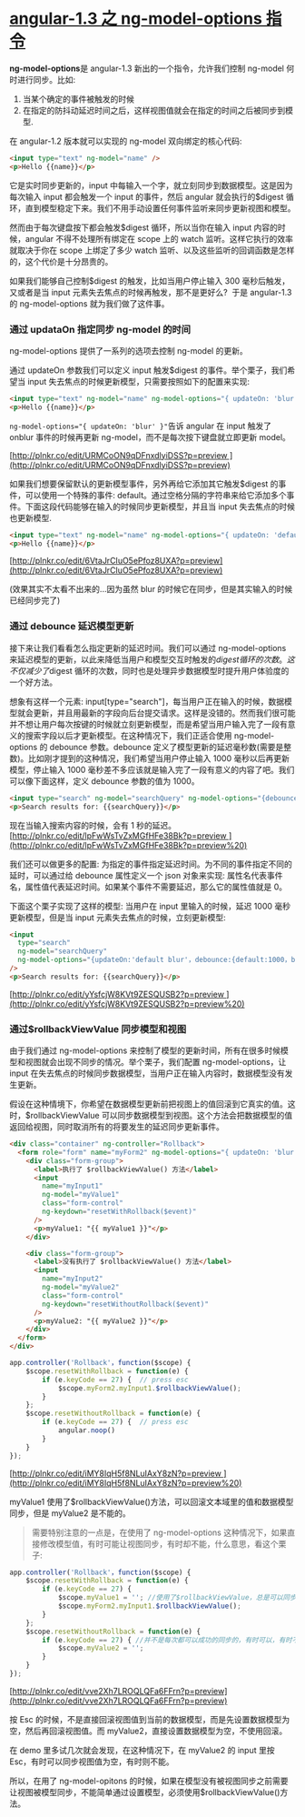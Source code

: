 # [angular-1.3 之 ng-model-options 指令](http://www.cnblogs.com/liulangmao/p/4105157.html)

**ng-model-options**是 angular-1.3 新出的一个指令，允许我们控制 ng-model 何时进行同步。比如:

1.  当某个确定的事件被触发的时候
1.  在指定的防抖动延迟时间之后，这样视图值就会在指定的时间之后被同步到模型.

在 angular-1.2 版本就可以实现的 ng-model 双向绑定的核心代码:

```html
<input type="text" ng-model="name" />
<p>Hello {{name}}</p>
```

它是实时同步更新的，input 中每输入一个字，就立刻同步到数据模型。这是因为每次输入 input 都会触发一个 input 的事件，然后 angular 就会执行的\$digest 循环，直到模型稳定下来。我们不用手动设置任何事件监听来同步更新视图和模型。

然而由于每次键盘按下都会触发\$digest 循环，所以当你在输入 input 内容的时候，angular 不得不处理所有绑定在 scope 上的 watch 监听。这样它执行的效率就取决于你在 scope 上绑定了多少 watch 监听、以及这些监听的回调函数是怎样的，这个代价是十分昂贵的。

如果我们能够自己控制\$digest 的触发，比如当用户停止输入 300 毫秒后触发，又或者是当 input 元素失去焦点的时候再触发，那不是更好么?  于是 angular-1.3 的 ng-model-options 就为我们做了这件事。

### 通过 updataOn 指定同步 ng-model 的时间

ng-model-options 提供了一系列的选项去控制 ng-model 的更新。

通过 updateOn 参数我们可以定义 input 触发\$digest 的事件。举个栗子，我们希望当 input 失去焦点的时候更新模型，只需要按照如下的配置来实现:

```html
<input type="text" ng-model="name" ng-model-options="{ updateOn: 'blur' }" />
<p>Hello {{name}}</p>
```

`ng-model-options="{ updateOn: 'blur' }"`告诉 angular 在 input 触发了 onblur 事件的时候再更新 ng-model，而不是每次按下键盘就立即更新 model。

[http://plnkr.co/edit/URMCoON9qDFnxdlyiDSS?p=preview ](http://plnkr.co/edit/URMCoON9qDFnxdlyiDSS?p=preview)

如果我们想要保留默认的更新模型事件，另外再给它添加其它触发\$digest 的事件，可以使用一个特殊的事件: default。通过空格分隔的字符串来给它添加多个事件。下面这段代码能够在输入的时候同步更新模型，并且当 input 失去焦点的时候也更新模型.

```html
<input type="text" ng-model="name" ng-model-options="{ updateOn: 'default blur' }" />
<p>Hello {{name}}</p>
```

[http://plnkr.co/edit/6VtaJrCIuO5ePfoz8UXA?p=preview](http://plnkr.co/edit/6VtaJrCIuO5ePfoz8UXA?p=preview)

(效果其实不太看不出来的...因为虽然 blur 的时候它在同步，但是其实输入的时候已经同步完了)

### 通过 debounce 延迟模型更新

接下来让我们看看怎么指定更新的延迟时间。我们可以通过 ng-model-options 来延迟模型的更新，以此来降低当用户和模型交互时触发的$digest 循环的次数。这不仅减少了$digest 循环的次数，同时也是处理异步数据模型时提升用户体验度的一个好方法。

想象有这样一个元素: input[type="search"]，每当用户正在输入的时候，数据模型就会更新，并且用最新的字段向后台提交请求。这样是没错的。然而我们很可能并不想让用户每次按键的时候就立刻更新模型，而是希望当用户输入完了一段有意义的搜索字段以后才更新模型。在这种情况下，我们正适合使用 ng-model-options 的 debounce 参数。debounce 定义了模型更新的延迟毫秒数(需要是整数)。比如刚才提到的这种情况，我们希望当用户停止输入 1000 毫秒以后再更新模型，停止输入 1000 毫秒差不多应该就是输入完了一段有意义的内容了吧。我们可以像下面这样，定义 debounce 参数的值为 1000。

```html
<input type="search" ng-model="searchQuery" ng-model-options="{debounce:1000}" />
<p>Search results for: {{searchQuery}}</p>
```

现在当输入搜索内容的时候，会有 1 秒的延迟。[http://plnkr.co/edit/lpFwWsTvZxMGfHFe38Bk?p=preview ](http://plnkr.co/edit/lpFwWsTvZxMGfHFe38Bk?p=preview%20)

我们还可以做更多的配置: 为指定的事件指定延迟时间。为不同的事件指定不同的延时，可以通过给 debounce 属性定义一个 json 对象来实现: 属性名代表事件名，属性值代表延迟时间。如果某个事件不需要延迟，那么它的属性值就是 0。

下面这个栗子实现了这样的模型: 当用户在 input 里输入的时候，延迟 1000 毫秒更新模型，但是当 input 元素失去焦点的时候，立刻更新模型:

```html
<input
  type="search"
  ng-model="searchQuery"
  ng-model-options="{updateOn:'default blur'，debounce:{default:1000，blur:0}}"
/>
<p>Search results for: {{searchQuery}}</p>
```

[http://plnkr.co/edit/yYsfcjW8KVt9ZESQUSB2?p=preview ](http://plnkr.co/edit/yYsfcjW8KVt9ZESQUSB2?p=preview%20)

### 通过\$rollbackViewValue 同步模型和视图

由于我们通过 ng-model-options 来控制了模型的更新时间，所有在很多时候模型和视图就会出现不同步的情况。举个栗子，我们配置 ng-model-options，让 input 在失去焦点的时候同步数据模型，当用户正在输入内容时，数据模型没有发生更新。

假设在这种情境下，你希望在数据模型更新前把视图上的值回滚到它真实的值。这时，\$rollbackViewValue 可以同步数据模型到视图。这个方法会把数据模型的值返回给视图，同时取消所有的将要发生的延迟同步更新事件。

```html
<div class="container" ng-controller="Rollback">
  <form role="form" name="myForm2" ng-model-options="{ updateOn: 'blur' }">
    <div class="form-group">
      <label>执行了 $rollbackViewValue() 方法</label>
      <input
        name="myInput1"
        ng-model="myValue1"
        class="form-control"
        ng-keydown="resetWithRollback($event)"
      />
      <p>myValue1: "{{ myValue1 }}"</p>
    </div>

    <div class="form-group">
      <label>没有执行了 $rollbackViewValue() 方法</label>
      <input
        name="myInput2"
        ng-model="myValue2"
        class="form-control"
        ng-keydown="resetWithoutRollback($event)"
      />
      <p>myValue2: "{{ myValue2 }}"</p>
    </div>
  </form>
</div>
```

```javascript
app.controller('Rollback'，function($scope) {
    $scope.resetWithRollback = function(e) {
        if (e.keyCode == 27) {  // press esc
            $scope.myForm2.myInput1.$rollbackViewValue();
        }
    };
    $scope.resetWithoutRollback = function(e) {
        if (e.keyCode == 27) {  // press esc
            angular.noop()
        }
    }
});
```

[http://plnkr.co/edit/iMY8IqH5f8NLuIAxY8zN?p=preview ](http://plnkr.co/edit/iMY8IqH5f8NLuIAxY8zN?p=preview%20)

myValue1 使用了\$rollbackViewValue()方法，可以回滚文本域里的值和数据模型同步，但是 myValue2 是不能的。

> 需要特别注意的一点是，在使用了 ng-model-options 这种情况下，如果直接修改模型值，有时可能让视图同步，有时却不能，什么意思，看这个栗子:

```javascript
app.controller('Rollback'，function($scope) {
    $scope.resetWithRollback = function(e) {
        if (e.keyCode == 27) {
            $scope.myValue1 = ''; //使用了$rollbackViewValue，总是可以同步视图，清空myValue1值
            $scope.myForm2.myInput1.$rollbackViewValue();
        }
    };
    $scope.resetWithoutRollback = function(e) {
        if (e.keyCode == 27) { //并不是每次都可以成功的同步的，有时可以，有时不可以.
            $scope.myValue2 = '';
        }
    }
});
```

[http://plnkr.co/edit/vve2Xh7LROQLQFa6FFrn?p=preview](http://plnkr.co/edit/vve2Xh7LROQLQFa6FFrn?p=preview)

按 Esc 的时候，不是直接回滚视图值到当前的数据模型，而是先设置数据模型为空，然后再回滚视图值。而 myValue2，直接设置数据模型为空，不使用回滚。

在 demo 里多试几次就会发现，在这种情况下，在 myValue2 的 input 里按 Esc，有时可以同步视图值为空，有时则不能。

所以，在用了 ng-model-opitons 的时候，如果在模型没有被视图同步之前需要让视图被模型同步，不能简单通过设置模型，必须使用\$rollbackViewValue()方法。
